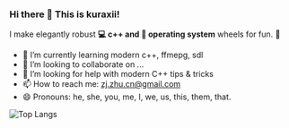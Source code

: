 ### Hi there 👋 This is kuraxii!

I make elegantly robust **💻 c++ and 🐧 operating system** wheels for fun. 🌈  

- 🌱 I’m currently learning modern c++, ffmepg, sdl
- 👯 I’m looking to collaborate on ...
- 🤔 I’m looking for help with modern C++ tips & tricks
- 📫 How to reach me: zj.zhu.cn@gmail.com
- 😄 Pronouns: he, she, you, me, I, we, us, this, them, that.

![Top Langs](https://github-readme-stats.vercel.app/api/top-langs?username=kuraxii&count_private=true&theme=dark)



